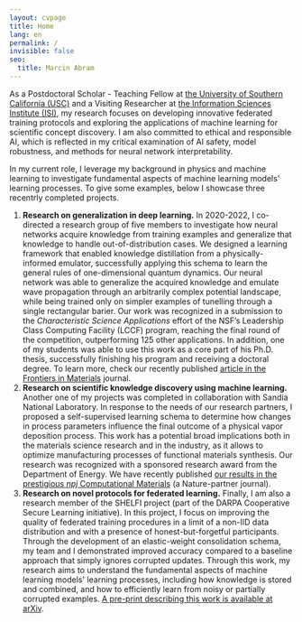```yaml
---
layout: cvpage
title: Home
lang: en
permalink: /
invisible: false
seo:
  title: Marcin Abram
---
```


As a Postdoctoral Scholar - Teaching Fellow at <a href="https://dornsife.usc.edu/">the University of Southern California (USC)</a> and a Visiting Researcher at <a href="https://www.isi.edu/ai/">the Information Sciences Institute (ISI)</a>, my research focuses on developing innovative federated training protocols and exploring the applications of machine learning for scientific concept discovery. I am also committed to ethical and responsible AI, which is reflected in my critical examination of AI safety, model robustness, and methods for neural network interpretability.

In my current role, I leverage my background in physics and machine learning to investigate fundamental aspects of machine learning models' learning processes. To give some examples, below I showcase three recentrly completed projects.
 1. **Research on generalization in deep learning.** 
 In 2020-2022, I co-directed a research group of five members to investigate how neural networks acquire knowledge from training examples and generalize that knowledge to handle out-of-distribution cases. We designed a learning framework that enabled knowledge distillation from a physically-informed emulator, successfully applying this schema to learn the general rules of one-dimensional quantum dynamics. Our neural network was able to generalize the acquired knowledge and emulate wave propagation through an arbitrarily complex potential landscape, while being trained only on simpler examples of tunelling through a single rectangular barier. Our work was recognized in a submission to the <i>Characteristic Science Applications</i> effort of the NSF’s Leadership Class Computing Facility (LCCF) program, reaching the final round of the competition, outperforming 125 other applications. In addition, one of my students was able to use this work as a core part of his Ph.D. thesis, successfully finishing his program and receiving a doctoral degree. To learn more, check our recently published <a href="https://www.frontiersin.org/articles/11.3389/fmats.2022.1060744">article in the Frontiers in Materials</a> journal.
 2. **Research on scientific knowledge discovery using machine learning.**
 Another one of my projects was completed in collaboration with Sandia National Laboratory. In response to the needs of our research partners, I proposed a self-supervised learning schema to determine how changes in process parameters influence the final outcome of a physical vapor deposition process. This work has a potential broad implications both in the materials science research and in the industry, as it allows to optimize manufacturing processes of functional materials synthesis. Our research was recognized with a sponsored research award from the Department of Energy. We have recently published <a href="https://www.nature.com/articles/s41524-022-00889-2">our results in the prestigious _npj_ Computational Materials</a> (a Nature-partner journal).
 3. **Research on novel protocols for federated learning.**
 Finally, I am also a research member of the SHELFI project (part of the DARPA Cooperative Secure Learning initiative). In this project, I focus on improving the quality of federated training procedures in a limit of a non-IID data distribution and with a presence of honest-but-forgetful participants. Through the development of an elastic-weight consolidation schema, my team and I demonstrated improved accuracy compared to a baseline approach that simply ignores corrupted updates. Through this work, my research aims to understand the fundamental aspects of machine learning models' learning processes, including how knowledge is stored and combined, and how to efficiently learn from noisy or partially corrupted examples. <a href="https://arxiv.org/abs/2205.01184">A pre-print describing this work is available at arXiv</a>.


<!--
Currently, I work as a Postdoctoral Scholar - Teaching Fellow at the University of Southern California (USC) and I hold a secondary role as a Visiting Researcher at the Information Sciences Institute (ISI). My research focuses on developing novel federated training protocols and exploring applications of machine learning in scientific concept discovery. My work also considers critical questions around AI safety, model robustness, and neural network interpretability, reflecting my commitment to ethical and responsible AI.
 
As a physicist and machine learning scientist, I combine my knowledge of those two fields in my current research.
Below, I showcast some of my recently completed projects.
 1. **Research on generalization in deep learning.**
 In this project, I co-directed a research group of five members to investigate how neural networks acquire knowledge from training examples and generalize that knowledge to handle out-of-distribution cases. We designed a learning framework that enabled knowledge distillation from a physically-informed emulator, successfully applying this schema to learn the general rules of one-dimensional quantum dynamics. Our neural network was able to generalize the acquired knowledge and emulate wave propagation through an arbitrarily complex potential landscape, while being trained only on simpler examples of tunelling through a single rectangular barier. Our work was recognized in a submission to the \emph{Characteristic Science Applications} effort of the NSF’s Leadership Class Computing Facility (LCCF) program, reaching the final round of the competition, outperforming 125 other applications. In addition, one of my students was able to use this work as a core part of his Ph.D. thesis, successfully finishing his program and receiving a doctoral degree. To learn more, check our work published in the <a href="https://www.frontiersin.org/articles/11.3389/fmats.2022.1060744">Frontiers in Materials</a> journal.
 2. **Research on scientific knowledge discovery using machine learning.**
 For the purpose of this project, I have established a collaboration with Sandia National Laboratory. In response to the needs of our research partners, I proposed a self-supervised learning schema to determine how changes in process parameters influence the final outcome of a physical vapor deposition process. This work has a potential broad implications both in the materials science research and in the industry, as it allows to optimize manufacturing processes of functional materials synthesis. Our research was recognized with a sponsored research award from the Department of Energy. We have recently published our results in the prestigious <a href="https://www.nature.com/articles/s41524-022-00889-2">_npj_ Computational Materials</a> (a Nature-partner journal).
 3. **Research on novel protocols for federated learning.**
 I am￼ a research member of the SHELFI project (part of the DARPA Cooperative Secure Learning initiative), where I focus on improving the quality of federated training procedures under non-IID data distributions and honest-but-forgetful participants. Through the development of an elastic-weight consolidation schema, my team and I demonstrated improved accuracy compared to a baseline approach that simply ignores corrupted updates. Through this work, my research aims to understand the fundamental aspects of machine learning models' learning processes, including how knowledge is stored and combined, and how to efficiently learn from noisy or partially corrupted examples. An article describing this work is available at <a href="https://arxiv.org/abs/2205.01184">arXiv</a>.
-->

<!--
 1. **Research on generalization in deep learning.** I run a research group (5&nbsp;members), where we investigate how neural networks acquire knowledge from training examples. We are interested in building physically-informed neural networks for solving various dynamical physical processes. We approached it by designing learning frameworks that facilitate knowledge distillation from physically-informed emulators. As a proof-of-concept, we successfully applied that schema to learn general rules of one-dimensional quantum dynamics from a set of simple examples. We restricted the training only to instances featuring particle tunneling through a single rectangular potential barrier. Our neural network was able to learn Schr&#246;dinger's wave mechanics from those training examples and correctly generalize the acquired knowledge to emulate propagation through an arbitrary complex potential landscape.
 2. **Research on scientific knowledge discovery via machine learning.** I work in a group (4&nbsp;members) where we investigate how to learn the role of control parameters in regulating complex, dynamical processes. I proposed a self-supervised learning schema that allows us to characterize the control parameters and determine how they influence the outcome of the physical process. We applied this method to investigate the role of parameters controlling the two-dimensional physical vapor deposition (PVD) process. This work has far-reach implications, as it might help in optimizing a thin-film production or can aid researchers looking for new functional materials.
 3. **Research on novel protocols for federated learning.** The goal is to improve the quality of the federated training procedure in the regime of non-IID data distributions and under the assumption of honest-but-forgetful participants. We approached it by proposing a novel elastic-weight consolidation schema that demote contributions from corrupted agents. We were able to show that our schema leads to better accuracy than an alternative method that ignores the corrupted examples. It means, that the community model in our scheme can benefit from the partially corrupted updates while being robust to a certain class of mistakes (e.g., label shuffling or label flipping).
-->

